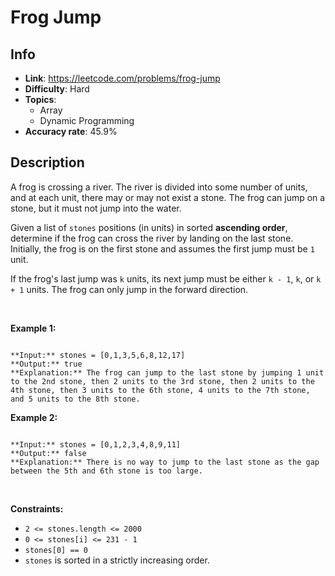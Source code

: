 # Frog Jump

## Info  
- **Link**: https://leetcode.com/problems/frog-jump
- **Difficulty**: Hard  
- **Topics**:   
    - Array
    - Dynamic Programming
- **Accuracy rate**: 45.9%  

## Description  
    
A frog is crossing a river. The river is divided into some number of units, and at each unit, there may or may not exist a stone. The frog can jump on a stone, but it must not jump into the water.


Given a list of `stones` positions (in units) in sorted **ascending order**, determine if the frog can cross the river by landing on the last stone. Initially, the frog is on the first stone and assumes the first jump must be `1` unit.


If the frog's last jump was `k` units, its next jump must be either `k - 1`, `k`, or `k + 1` units. The frog can only jump in the forward direction.


 


**Example 1:**



```

**Input:** stones = [0,1,3,5,6,8,12,17]
**Output:** true
**Explanation:** The frog can jump to the last stone by jumping 1 unit to the 2nd stone, then 2 units to the 3rd stone, then 2 units to the 4th stone, then 3 units to the 6th stone, 4 units to the 7th stone, and 5 units to the 8th stone.

```

**Example 2:**



```

**Input:** stones = [0,1,2,3,4,8,9,11]
**Output:** false
**Explanation:** There is no way to jump to the last stone as the gap between the 5th and 6th stone is too large.

```

 


**Constraints:**


* `2 <= stones.length <= 2000`
* `0 <= stones[i] <= 231 - 1`
* `stones[0] == 0`
* `stones` is sorted in a strictly increasing order.


  
    